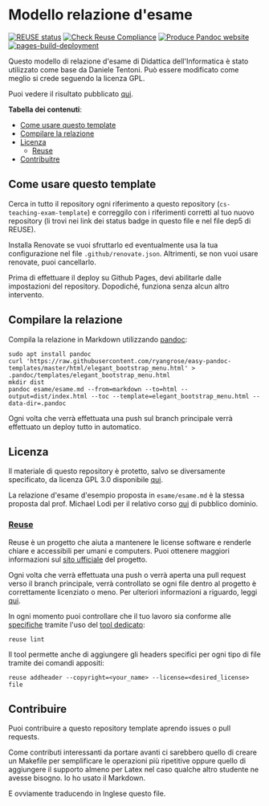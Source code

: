 <!--
SPDX-FileCopyrightText: 2022 Daniele Tentoni <daniele.tentoni.1996@gmail.com>

SPDX-License-Identifier: GPL-3.0-only
-->

# Modello relazione d'esame

[![REUSE status](https://api.reuse.software/badge/git.fsfe.org/reuse/api)](https://api.reuse.software/info/git.fsfe.org/reuse/api)
[![Check Reuse Compliance](https://github.com/Daniele-Tentoni/cs-teaching-exam-template/actions/workflows/lint.yml/badge.svg)](https://github.com/Daniele-Tentoni/cs-teaching-exam-template/actions/workflows/lint.yml)
[![Produce Pandoc website](https://github.com/Daniele-Tentoni/cs-teaching-exam-template/actions/workflows/pandoc.yml/badge.svg)](https://github.com/Daniele-Tentoni/cs-teaching-exam-template/actions/workflows/pandoc.yml)
[![pages-build-deployment](https://github.com/Daniele-Tentoni/cs-teaching-exam-template/actions/workflows/pages/pages-build-deployment/badge.svg)](https://github.com/Daniele-Tentoni/cs-teaching-exam-template/actions/workflows/pages/pages-build-deployment)

Questo modello di relazione d'esame di Didattica dell'Informatica è stato utilizzato come base da Daniele Tentoni. Può essere modificato come meglio si crede seguendo la licenza GPL.

Puoi vedere il risultato pubblicato [qui](https://daniele-tentoni.github.io/cs-teaching-exam-template/).

**Tabella dei contenuti**:

- [Come usare questo template](#come-usare-questo-template)
- [Compilare la relazione](#compilare-la-relazione)
- [Licenza](#licenza)
  - [Reuse](#reuse)
- [Contribuitre](#contribuire)

## Come usare questo template

Cerca in tutto il repository ogni riferimento a questo repository (`cs-teaching-exam-template`) e correggilo con i riferimenti corretti al tuo nuovo repository (li trovi nei link dei status badge in questo file e nel file dep5 di REUSE).

Installa Renovate se vuoi sfruttarlo ed eventualmente usa la tua configurazione nel file `.github/renovate.json`. Altrimenti, se non vuoi usare renovate, puoi cancellarlo.

Prima di effettuare il deploy su Github Pages, devi abilitarle dalle impostazioni del repository. Dopodiché, funziona senza alcun altro intervento.

## Compilare la relazione

Compila la relazione in Markdown utilizzando [pandoc](https://pandoc.org):

```
sudo apt install pandoc
curl 'https://raw.githubusercontent.com/ryangrose/easy-pandoc-templates/master/html/elegant_bootstrap_menu.html' > .pandoc/templates/elegant_bootstrap_menu.html
mkdir dist
pandoc esame/esame.md --from=markdown --to=html --output=dist/index.html --toc --template=elegant_bootstrap_menu.html --data-dir=.pandoc
```

Ogni volta che verrà effettuata una push sul branch principale verrà effettuato un deploy tutto in automatico.

## Licenza

Il materiale di questo repository è protetto, salvo se diversamente specificato, da licenza GPL 3.0 disponibile [qui](/LICENSES/GPL-3.0-only.txt).

La relazione d'esame d'esempio proposta in `esame/esame.md` è la stessa proposta dal prof. Michael Lodi per il relativo corso [qui](https://github.com/CSEd-unibo/CSEd-unibo.github.io/blob/master/modello_esame.md) di pubblico dominio.

### [Reuse](https://reuse.software/)

Reuse è un progetto che aiuta a mantenere le license software e renderle chiare e accessibili per umani e computers. Puoi ottenere maggiori informazioni sul [sito ufficiale](https://reuse.software/) del progetto.

Ogni volta che verrà effettuata una push o verrà aperta una pull request verso il branch principale, verrà controllato se ogni file dentro al progetto è correttamente licenziato o meno. Per ulteriori informazioni a riguardo, leggi [qui](https://github.com/marketplace/actions/reuse-compliance-check).

In ogni momento puoi controllare che il tuo lavoro sia conforme alle [specifiche](https://reuse.software/spec/) tramite l'uso del [tool dedicato](https://github.com/fsfe/reuse-tool):

    reuse lint

Il tool permette anche di aggiungere gli headers specifici per ogni tipo di file tramite dei comandi appositi:

    reuse addheader --copyright=<your_name> --license=<desired_license> file

## Contribuire

Puoi contribuire a questo repository template aprendo issues o pull requests.

Come contributi interessanti da portare avanti ci sarebbero quello di creare un Makefile per semplificare le operazioni più ripetitive oppure quello di aggiungere il supporto almeno per Latex nel caso qualche altro studente ne avesse bisogno. Io ho usato il Markdown.

E ovviamente traducendo in Inglese questo file.
